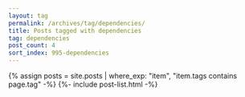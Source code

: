 ```yaml
---
layout: tag
permalink: /archives/tag/dependencies/
title: Posts tagged with dependencies
tag: dependencies
post_count: 4
sort_index: 995-dependencies
---
```

{% assign posts = site.posts | where_exp: "item", "item.tags contains page.tag" -%}
{%- include post-list.html -%}
